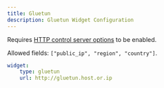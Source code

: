 ```yaml
---
title: Gluetun
description: Gluetun Widget Configuration
---
```



Requires [HTTP control server options](https://github.com/qdm12/gluetun/wiki/HTTP-control-server-options) to be enabled.

Allowed fields: `["public_ip", "region", "country"]`.

```yaml
widget:
    type: gluetun
    url: http://gluetun.host.or.ip
```


